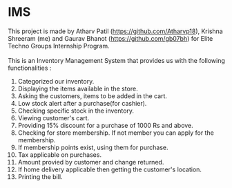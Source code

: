 # IMS 
This project is made by Atharv Patil (https://github.com/Atharvp18), Krishna Shreeram (me) and Gaurav Bhanot (https://github.com/gb07bh) for Elite Techno Groups Internship Program.<Br><br>
This is an Inventory Management System that provides us with the following functionalities : <br>
1. Categorized our inventory.<br> 
2. Displaying the items available in the store.<br> 
3. Asking the customers, items to be added in the cart. <br>
4. Low stock alert after a purchase(for cashier).<br>
5. Checking specific stock in the inventory.<br>
6. Viewing customer's cart.<br>
7. Providing 15% discount for a purchase of 1000 Rs and above.<br>
8. Checking for store membership. If not member you can apply for the membership.<br>
9. If membership points exist, using them for purchase.<br>
10. Tax applicable on purchases. <br>
11. Amount provied by customer and change returned.<br>
12. If home delivery applicable then getting the customer's location.<br>
13. Printing the bill.<br>
